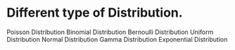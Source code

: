 # Different type of Distribution.
Poisson Distribution
Binomial Distribution
Bernoulli Distribution
Uniform Distribution
Normal Distribution
Gamma Distribution
Exponential Distribution
